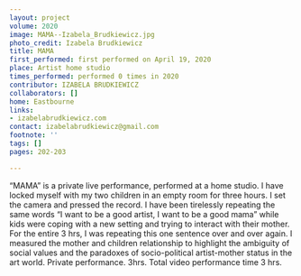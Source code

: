 ```yaml
---
layout: project
volume: 2020
image: MAMA--Izabela_Brudkiewicz.jpg
photo_credit: Izabela Brudkiewicz
title: MAMA
first_performed: first performed on April 19, 2020
place: Artist home studio
times_performed: performed 0 times in 2020
contributor: IZABELA BRUDKIEWICZ
collaborators: []
home: Eastbourne
links:
- izabelabrudkiewicz.com
contact: izabelabrudkiewicz@gmail.com
footnote: ''
tags: []
pages: 202-203

---
```


“MAMA” is a private live performance, performed at a home studio. I have locked myself with my two children in an empty room for three hours. I set the camera and pressed the record. I have been tirelessly repeating the same words “I want to be a good artist, I want to be a good mama” while kids were coping with a new setting and trying to interact with their mother. 
For the entire 3 hrs, I was repeating this one sentence over and over again. I measured the mother and children relationship to highlight the ambiguity of social values and the paradoxes of socio-political artist-mother status in the art world. 
Private performance. 3hrs. Total video performance time 3 hrs.
